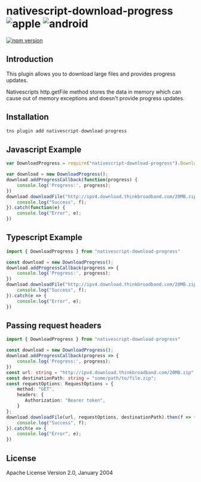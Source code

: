 # nativescript-download-progress ![apple](https://cdn3.iconfinder.com/data/icons/picons-social/57/16-apple-32.png) ![android](https://cdn4.iconfinder.com/data/icons/logos-3/228/android-32.png)

[![npm version](https://badge.fury.io/js/nativescript-download-progress.svg)](http://badge.fury.io/js/nativescript-download-progress)

## Introduction

This plugin allows you to download large files and provides progress updates.

Nativescripts http.getFile method stores the data in memory which can cause out of memory exceptions and doesn't provide progress updates.

## Installation


```javascript
tns plugin add nativescript-download-progress
```

## Javascript Example

	
```javascript
var DownloadProgress = require("nativescript-download-progress").DownloadProgress;

var download = new DownloadProgress();
download.addProgressCallback(function(progress) {
    console.log('Progress:', progress);
})
download.downloadFile("http://ipv4.download.thinkbroadband.com/20MB.zip").then(function(f) {
    console.log("Success", f);
}).catch(function(e) {
    console.log("Error", e);
})
```

## Typescript Example

```typescript
import { DownloadProgress } from "nativescript-download-progress"

const download = new DownloadProgress();
download.addProgressCallback(progress => {
    console.log('Progress:', progress);
})
download.downloadFile("http://ipv4.download.thinkbroadband.com/20MB.zip").then(f => {
    console.log("Success", f);
}).catch(e => {
    console.log("Error", e);
})
```

## Passing request headers

```typescript
import { DownloadProgress } from "nativescript-download-progress"

const download = new DownloadProgress();
download.addProgressCallback(progress => {
    console.log('Progress:', progress);
})
const url: string = "http://ipv4.download.thinkbroadband.com/20MB.zip";
const destinationPath: string = "some/path/to/file.zip";
const requestOptions: RequestOptions = {
    method: "GET",
    headers: {
       Authorization: "Bearer token",
    }
};
download.downloadFile(url, requestOptions, destinationPath).then(f => {
    console.log("Success", f);
}).catch(e => {
    console.log("Error", e);
})
```

## License

Apache License Version 2.0, January 2004
